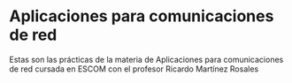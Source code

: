 # Aplicaciones para comunicaciones de red
Estas son las prácticas de la materia de Aplicaciones para comunicaciones de red cursada en ESCOM con el profesor Ricardo Martínez Rosales